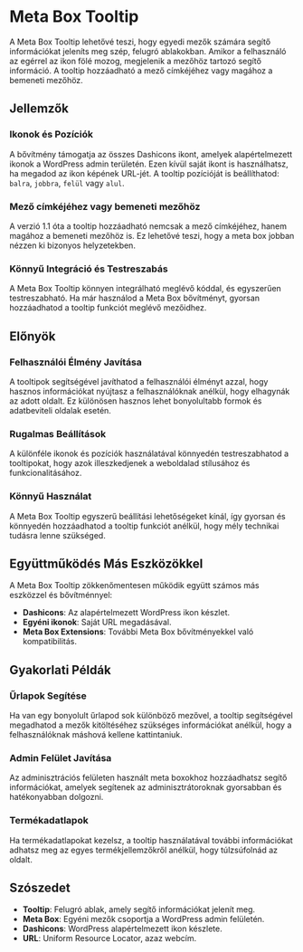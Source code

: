 # Meta Box Tooltip

A Meta Box Tooltip lehetővé teszi, hogy egyedi mezők számára segítő információkat jeleníts meg szép, felugró ablakokban. Amikor a felhasználó az egérrel az ikon fölé mozog, megjelenik a mezőhöz tartozó segítő információ. A tooltip hozzáadható a mező címkéjéhez vagy magához a bemeneti mezőhöz.

## Jellemzők

### Ikonok és Pozíciók

A bővítmény támogatja az összes Dashicons ikont, amelyek alapértelmezett ikonok a WordPress admin területén. Ezen kívül saját ikont is használhatsz, ha megadod az ikon képének URL-jét. A tooltip pozícióját is beállíthatod: `balra`, `jobbra`, `felül` vagy `alul`.

### Mező címkéjéhez vagy bemeneti mezőhöz

A verzió 1.1 óta a tooltip hozzáadható nemcsak a mező címkéjéhez, hanem magához a bemeneti mezőhöz is. Ez lehetővé teszi, hogy a meta box jobban nézzen ki bizonyos helyzetekben.

### Könnyű Integráció és Testreszabás

A Meta Box Tooltip könnyen integrálható meglévő kóddal, és egyszerűen testreszabható. Ha már használod a Meta Box bővítményt, gyorsan hozzáadhatod a tooltip funkciót meglévő mezőidhez.

## Előnyök

### Felhasználói Élmény Javítása

A tooltipok segítségével javíthatod a felhasználói élményt azzal, hogy hasznos információkat nyújtasz a felhasználóknak anélkül, hogy elhagynák az adott oldalt. Ez különösen hasznos lehet bonyolultabb formok és adatbeviteli oldalak esetén.

### Rugalmas Beállítások

A különféle ikonok és pozíciók használatával könnyedén testreszabhatod a tooltipokat, hogy azok illeszkedjenek a weboldalad stílusához és funkcionalitásához.

### Könnyű Használat

A Meta Box Tooltip egyszerű beállítási lehetőségeket kínál, így gyorsan és könnyedén hozzáadhatod a tooltip funkciót anélkül, hogy mély technikai tudásra lenne szükséged.

## Együttműködés Más Eszközökkel

A Meta Box Tooltip zökkenőmentesen működik együtt számos más eszközzel és bővítménnyel:

- **Dashicons**: Az alapértelmezett WordPress ikon készlet.
- **Egyéni ikonok**: Saját URL megadásával.
- **Meta Box Extensions**: További Meta Box bővítményekkel való kompatibilitás.

## Gyakorlati Példák

### Űrlapok Segítése

Ha van egy bonyolult űrlapod sok különböző mezővel, a tooltip segítségével megadhatod a mezők kitöltéséhez szükséges információkat anélkül, hogy a felhasználóknak máshová kellene kattintaniuk.

### Admin Felület Javítása

Az adminisztrációs felületen használt meta boxokhoz hozzáadhatsz segítő információkat, amelyek segítenek az adminisztrátoroknak gyorsabban és hatékonyabban dolgozni.

### Termékadatlapok

Ha termékadatlapokat kezelsz, a tooltip használatával további információkat adhatsz meg az egyes termékjellemzőkről anélkül, hogy túlzsúfolnád az oldalt.

## Szószedet

- **Tooltip**: Felugró ablak, amely segítő információkat jelenít meg.
- **Meta Box**: Egyéni mezők csoportja a WordPress admin felületén.
- **Dashicons**: WordPress alapértelmezett ikon készlete.
- **URL**: Uniform Resource Locator, azaz webcím.